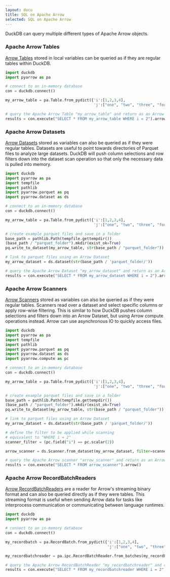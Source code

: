 ```yaml
---
layout: docu
title: SQL on Apache Arrow
selected: SQL on Apache Arrow
---
```


DuckDB can query multiple different types of Apache Arrow objects. 

### Apache Arrow Tables
[Arrow Tables](https://arrow.apache.org/docs/python/generated/pyarrow.Table.html) stored in local variables can be queried as if they are regular tables within DuckDB.

```py
import duckdb
import pyarrow as pa

# connect to an in-memory database
con = duckdb.connect()

my_arrow_table = pa.Table.from_pydict({'i':[1,2,3,4],
                                       'j':["one", "two", "three", "four"]})

# query the Apache Arrow Table "my_arrow_table" and return as an Arrow Table
results = con.execute("SELECT * FROM my_arrow_table WHERE i = 2").arrow()
```

### Apache Arrow Datasets
[Arrow Datasets](https://arrow.apache.org/docs/python/dataset.html) stored as variables can also be queried as if they were regular tables.
Datasets are useful to point towards directories of Parquet files to analyze large datasets.
DuckDB will push column selections and row filters down into the dataset scan operation so that only the necessary data is pulled into memory.

```python
import duckdb
import pyarrow as pa
import tempfile
import pathlib
import pyarrow.parquet as pq
import pyarrow.dataset as ds

# connect to an in-memory database
con = duckdb.connect()

my_arrow_table = pa.Table.from_pydict({'i':[1,2,3,4],
                                       'j':["one", "two", "three", "four"]})

# create example parquet files and save in a folder
base_path = pathlib.Path(tempfile.gettempdir())
(base_path / "parquet_folder").mkdir(exist_ok=True)
pq.write_to_dataset(my_arrow_table, str(base_path / "parquet_folder"))

# link to parquet files using an Arrow Dataset
my_arrow_dataset = ds.dataset(str(base_path / 'parquet_folder/'))

# query the Apache Arrow Dataset "my_arrow_dataset" and return as an Arrow Table
results = con.execute("SELECT * FROM my_arrow_dataset WHERE i = 2").arrow()
```

### Apache Arrow Scanners
[Arrow Scanners](https://arrow.apache.org/docs/python/generated/pyarrow.dataset.Scanner.html) stored as variables can also be queried as if they were regular tables. Scanners read over a dataset and select specific columns or apply row-wise filtering. This is similar to how DuckDB pushes column selections and filters down into an Arrow Dataset, but using Arrow compute operations instead. Arrow can use asynchronous IO to quickly access files.

```python
import duckdb
import pyarrow as pa
import tempfile
import pathlib
import pyarrow.parquet as pq
import pyarrow.dataset as ds
import pyarrow.compute as pc

# connect to an in-memory database
con = duckdb.connect()

my_arrow_table = pa.Table.from_pydict({'i':[1,2,3,4],
                                       'j':["one", "two", "three", "four"]})

# create example parquet files and save in a folder
base_path = pathlib.Path(tempfile.gettempdir())
(base_path / "parquet_folder").mkdir(exist_ok=True)
pq.write_to_dataset(my_arrow_table, str(base_path / "parquet_folder"))

# link to parquet files using an Arrow Dataset
my_arrow_dataset = ds.dataset(str(base_path / 'parquet_folder/'))

# define the filter to be applied while scanning
# equivalent to "WHERE i = 2"
scanner_filter = (pc.field("i") == pc.scalar(2))

arrow_scanner = ds.Scanner.from_dataset(my_arrow_dataset, filter=scanner_filter)

# query the Apache Arrow scanner "arrow_scanner" and return as an Arrow Table
results = con.execute("SELECT * FROM arrow_scanner").arrow()
```

### Apache Arrow RecordBatchReaders
[Arrow RecordBatchReaders](https://arrow.apache.org/docs/python/generated/pyarrow.ipc.RecordBatchStreamReader.html) are a reader for Arrow's streaming binary format and can also be queried directly as if they were tables. This streaming format is useful when sending Arrow data for tasks like interprocess communication or communicating between language runtimes.  
```python
import duckdb
import pyarrow as pa

# connect to an in-memory database
con = duckdb.connect()

my_recordbatch = pa.RecordBatch.from_pydict({'i':[1,2,3,4],
                                             'j':["one", "two", "three", "four"]})

my_recordbatchreader = pa.ipc.RecordBatchReader.from_batches(my_recordbatch.schema, [my_recordbatch])

# query the Apache Arrow RecordBatchReader "my_recordbatchreader" and return as an Arrow Table
results = con.execute("SELECT * FROM my_recordbatchreader WHERE i = 2").arrow()
```
